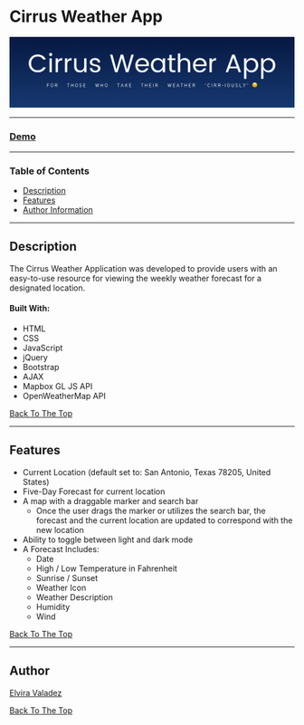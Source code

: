 # Cirrus Weather App

<p align="center">
    <img src="img/cirrus-weather-app.png" alt="Cirrus Weather App">
</p>

---

<h3>
  <a href="https://cirrusweatherapp.netlify.app/">Demo</a> 
</h3>

---

### Table of Contents
- [Description](#description)
- [Features](#features)
- [Author Information](#author)

---

## Description
The Cirrus Weather Application was developed to provide users with an easy-to-use resource for viewing the weekly weather forecast for a designated location.

#### Built With:
* HTML
* CSS
* JavaScript
* jQuery
* Bootstrap
* AJAX
* Mapbox GL JS API
* OpenWeatherMap API

[Back To The Top](#cirrus-weather-app)

---

## Features
* Current Location (default set to: San Antonio, Texas 78205, United States)
* Five-Day Forecast for current location
* A map with a draggable marker and search bar
  * Once the user drags the marker or utilizes the search bar, the forecast and the current location are updated to correspond with the new location
* Ability to toggle between light and dark mode
* A Forecast Includes:
  - Date
  - High / Low Temperature in Fahrenheit 
  - Sunrise / Sunset
  - Weather Icon
  - Weather Description
  - Humidity
  - Wind
  
[Back To The Top](#cirrus-weather-app)

---

## Author
[Elvira Valadez](https://github.com/elviravaladez)

[Back To The Top](#cirrus-weather-app)
